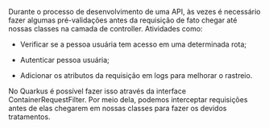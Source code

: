 Durante o processo de desenvolvimento de uma API, às vezes é necessário fazer algumas pré-validações antes da requisição de fato chegar até nossas classes na camada de controller. Atividades como:

- Verificar se a pessoa usuária tem acesso em uma determinada rota;

- Autenticar pessoa usuária;

- Adicionar os atributos da requisição em logs para melhorar o rastreio.

No Quarkus é possível fazer isso através da interface ContainerRequestFilter. Por meio dela, podemos interceptar requisições antes de elas chegarem em nossas classes para fazer os devidos tratamentos.
